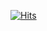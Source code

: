 [![Hits](https://hits.seeyoufarm.com/api/count/incr/badge.svg?url=https%3A%2F%2Fgithub.com%2FCHERISH61111%2Fhit-counter&count_bg=%23B3C5FF&title_bg=%23788DED&icon=github.svg&icon_color=%23E7E7E7&title=GitHub&edge_flat=false)](https://hits.seeyoufarm.com)

<!--
**CHERRY-611/CHERRY-611** is a ✨ _special_ ✨ repository because its `README.md` (this file) appears on your GitHub profile.

Here are some ideas to get you started:

- 🔭 I’m currently working on ...
- 🌱 I’m currently learning ...
- 👯 I’m looking to collaborate on ...
- 🤔 I’m looking for help with ...
- 💬 Ask me about ...
- 📫 How to reach me: ...
- 😄 Pronouns: ...
- ⚡ Fun fact: ...
-->
